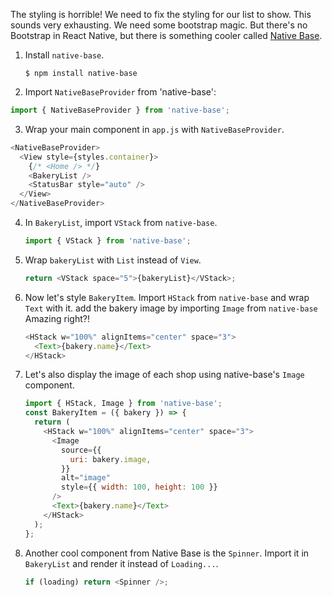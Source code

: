 The styling is horrible! We need to fix the styling for our list to show. This sounds very exhausting. We need some bootstrap magic. But there's no Bootstrap in React Native, but there is something cooler called [Native Base](https://nativebase.io/).

1. Install `native-base`.

   ```shell
   $ npm install native-base
   ```

2. Import `NativeBaseProvider` from 'native-base':

```javascript
import { NativeBaseProvider } from 'native-base';
```

3. Wrap your main component in `app.js` with `NativeBaseProvider`.

```javascript
<NativeBaseProvider>
  <View style={styles.container}>
    {/* <Home /> */}
    <BakeryList />
    <StatusBar style="auto" />
  </View>
</NativeBaseProvider>
```

4. In `BakeryList`, import `VStack` from `native-base`.

   ```javascript
   import { VStack } from 'native-base';
   ```

5. Wrap `bakeryList` with `List` instead of `View`.

   ```javascript
   return <VStack space="5">{bakeryList}</VStack>;
   ```

6. Now let's style `BakeryItem`. Import `HStack` from `native-base` and wrap `Text` with it. add the bakery image by importing `Image` from `native-base` Amazing right?!

   ```javascript
   <HStack w="100%" alignItems="center" space="3">
     <Text>{bakery.name}</Text>
   </HStack>
   ```

7. Let's also display the image of each shop using native-base's `Image` component.

   ```javascript
   import { HStack, Image } from 'native-base';
   const BakeryItem = ({ bakery }) => {
     return (
       <HStack w="100%" alignItems="center" space="3">
         <Image
           source={{
             uri: bakery.image,
           }}
           alt="image"
           style={{ width: 100, height: 100 }}
         />
         <Text>{bakery.name}</Text>
       </HStack>
     );
   };
   ```

8. Another cool component from Native Base is the `Spinner`. Import it in `BakeryList` and render it instead of `Loading...`.

   ```javascript
   if (loading) return <Spinner />;
   ```
